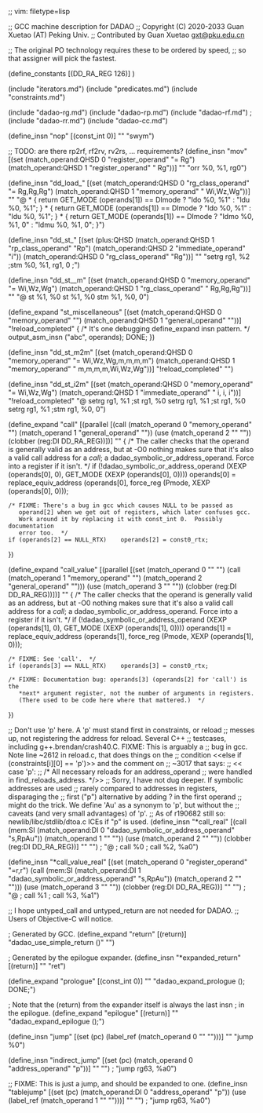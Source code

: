;; vim: filetype=lisp

;; GCC machine description for DADAO
;; Copyright (C) 2020-2033 Guan Xuetao (AT) Peking Univ.
;; Contributed by Guan Xuetao <gxt@pku.edu.cn>

;; The original PO technology requires these to be ordered by speed,
;; so that assigner will pick the fastest.

(define_constants
	[(DD_RA_REG		126)]
)

(include "iterators.md")
(include "predicates.md")
(include "constraints.md")

(include "dadao-rg.md")
(include "dadao-rp.md")
(include "dadao-rf.md")
; (include "dadao-rr.md")
(include "dadao-cc.md")

(define_insn "nop"
  [(const_int 0)]
	""
	"swym")

;; TODO: are there rp2rf, rf2rv, rv2rs, ... requirements?
(define_insn "mov<mode>"
  [(set (match_operand:QHSD 0 "register_operand" "= Rg")
        (match_operand:QHSD 1 "register_operand" "  Rg"))]
	""
	"orr	%0, %1, rg0")

(define_insn "dd_load_<mode>"
  [(set (match_operand:QHSD 0 "rg_class_operand" "=  Rg,Rg,Rg")
        (match_operand:QHSD 1 "memory_operand"   "   Wi,Wz,Wg"))]
	""
	"@
	* { return GET_MODE (operands[1]) == DImode ? \"ldo	%0, %1\" : \"ld<bwto>u	%0, %1\"; }
	* { return GET_MODE (operands[1]) == DImode ? \"ldo     %0, %1\" : \"ld<bwto>u	%0, %1\"; }
	* { return GET_MODE (operands[1]) == DImode ? \"ldmo	%0, %1, 0\" : \"ldm<bwto>u	%0, %1, 0\"; }")

(define_insn "dd_st_<mode>"
  [(set	(plus:QHSD (match_operand:QHSD 1 "rp_class_operand"  "Rp")
		   (match_operand:QHSD 2 "immediate_operand" "i"))
	(match_operand:QHSD 0 "rg_class_operand" "Rg"))]
	""
	"setrg	rg1, %2	\;stm<bwto>	%0, %1, rg1, 0	\;")

(define_insn "dd_st_<mode>_m"
  [(set (match_operand:QHSD 0 "memory_operand"	 "= Wi,Wz,Wg")
	(match_operand:QHSD 1 "rg_class_operand" "  Rg,Rg,Rg"))]
	""
	"@
	st<bwto>	%1, %0
	st<bwto>	%1, %0
	stm<bwto>	%1, %0, 0")

(define_expand "st<mode>_miscellaneous"
  [(set (match_operand:QHSD 0 "memory_operand"	"")
	(match_operand:QHSD 1 "general_operand" ""))]
	"!reload_completed"
	{
	  /* It's one debugging define_expand insn pattern. */
	  output_asm_insn (\"abc\", operands);
	  DONE;
	})

(define_insn "dd_st<mode>_m2m"
  [(set (match_operand:QHSD 0 "memory_operand" "= Wi,Wz,Wg,m,m,m,m")
	(match_operand:QHSD 1 "memory_operand" "  m,m,m,m,Wi,Wz,Wg"))]
	"!reload_completed"
	"")

(define_insn "dd_st<mode>_i2m"
  [(set (match_operand:QHSD 0 "memory_operand"	  "= Wi,Wz,Wg")
	(match_operand:QHSD 1 "immediate_operand" "   i, i, i"))]
	"!reload_completed"
	"@
	setrg	rg1, %1	\;st<bwto>	rg1, %0
	setrg   rg1, %1 \;st<bwto>	rg1, %0
	setrg   rg1, %1 \;stm<bwto>	rg1, %0, 0")

(define_expand "call"
  [(parallel [(call (match_operand 0 "memory_operand" "")
		    (match_operand 1 "general_operand" ""))
	      (use  (match_operand 2 "" ""))
	      (clobber (reg:DI DD_RA_REG))])]
	""
{
	/* The caller checks that the operand is generally valid as an
	   address, but at -O0 nothing makes sure that it's also a valid
	   call address for a *call*; a dadao_symbolic_or_address_operand.
	   Force into a register if it isn't.  */
	if (!dadao_symbolic_or_address_operand (XEXP (operands[0], 0),
				GET_MODE (XEXP (operands[0], 0))))
	operands[0] = replace_equiv_address (operands[0],
				force_reg (Pmode, XEXP (operands[0], 0)));

	/* FIXME: There's a bug in gcc which causes NULL to be passed as
	   operand[2] when we get out of registers, which later confuses gcc.
	   Work around it by replacing it with const_int 0.  Possibly documentation
	   error too.  */
	if (operands[2] == NULL_RTX)	operands[2] = const0_rtx;
})

(define_expand "call_value"
  [(parallel [(set (match_operand 0 "" "")
		   (call (match_operand 1 "memory_operand" "")
			 (match_operand 2 "general_operand" "")))
	      (use (match_operand 3 "" ""))
	      (clobber (reg:DI DD_RA_REG))])]
	""
{
	/* The caller checks that the operand is generally valid as an
	   address, but at -O0 nothing makes sure that it's also a valid
	   call address for a *call*; a dadao_symbolic_or_address_operand.
	   Force into a register if it isn't.  */
	if (!dadao_symbolic_or_address_operand (XEXP (operands[1], 0),
				GET_MODE (XEXP (operands[1], 0))))
	operands[1] = replace_equiv_address (operands[1],
				force_reg (Pmode, XEXP (operands[1], 0)));

	/* FIXME: See 'call'.  */
	if (operands[3] == NULL_RTX)	operands[3] = const0_rtx;

	/* FIXME: Documentation bug: operands[3] (operands[2] for 'call') is the
	   *next* argument register, not the number of arguments in registers.
	   (There used to be code here where that mattered.)  */
})

;; Don't use 'p' here.  A 'p' must stand first in constraints, or reload
;; messes up, not registering the address for reload.  Several C++
;; testcases, including g++.brendan/crash40.C.  FIXME: This is arguably a
;; bug in gcc.  Note line ~2612 in reload.c, that does things on the
;; condition <<else if (constraints[i][0] == 'p')>> and the comment on
;; ~3017 that says:
;; <<   case 'p':
;;	     /* All necessary reloads for an address_operand
;;	        were handled in find_reloads_address.  */>>
;; Sorry, I have not dug deeper.  If symbolic addresses are used
;; rarely compared to addresses in registers, disparaging the
;; first ("p") alternative by adding ? in the first operand
;; might do the trick.  We define 'Au' as a synonym to 'p', but without the
;; caveats (and very small advantages) of 'p'.
;; As of r190682 still so: newlib/libc/stdlib/dtoa.c ICEs if "p" is used.
(define_insn "*call_real"
  [(call (mem:SI
	  (match_operand:DI 0 "dadao_symbolic_or_address_operand" "s,RpAu"))
	 (match_operand 1 "" ""))
   (use (match_operand 2 "" ""))
   (clobber (reg:DI DD_RA_REG))]
  "" "")
;  "@
;	call	%0
;	call	%2, %a0")

(define_insn "*call_value_real"
  [(set (match_operand 0 "register_operand" "=r,r")
	(call (mem:SI
	       (match_operand:DI 1 "dadao_symbolic_or_address_operand" "s,RpAu"))
	      (match_operand 2 "" "")))
  (use (match_operand 3 "" ""))
  (clobber (reg:DI DD_RA_REG))]
  "" "")
;  "@
;	call	%1
;	call	%3, %a1")

;; I hope untyped_call and untyped_return are not needed for DADAO.
;; Users of Objective-C will notice.

; Generated by GCC.
(define_expand "return"
  [(return)]
  "dadao_use_simple_return ()"
  "")

; Generated by the epilogue expander.
(define_insn "*expanded_return"
  [(return)]
  ""
	"ret")

(define_expand "prologue"
  [(const_int 0)]
  ""
  "dadao_expand_prologue (); DONE;")

; Note that the (return) from the expander itself is always the last insn
; in the epilogue.
(define_expand "epilogue"
  [(return)]
  ""
  "dadao_expand_epilogue ();")

(define_insn "jump"
  [(set (pc) (label_ref (match_operand 0 "" "")))]
  ""
	"jump	%0")

(define_insn "indirect_jump"
  [(set (pc) (match_operand 0 "address_operand" "p"))]
  "" "")
;	"jump	rg63, %a0")

;; FIXME: This is just a jump, and should be expanded to one.
(define_insn "tablejump"
  [(set (pc) (match_operand:DI 0 "address_operand" "p"))
   (use (label_ref (match_operand 1 "" "")))]
  "" "")
;	"jump	rg63, %a0")
